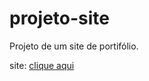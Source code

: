 # projeto-site
Projeto de um site de portifólio.

site: [clique aqui](https://rafamilagre.github.io/projeto-site/index.html)
